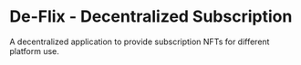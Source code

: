 # De-Flix - Decentralized Subscription 
A decentralized application to provide subscription NFTs for different platform use.
